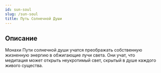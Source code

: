 ```yaml
---
id: sun-soul
slug: /sun-soul
title: Путь Солнечной Души
---
```

## Описание
Монахи Пути солнечной души учатся преображать собственную жизненную энергию в обжигающие лучи света. Они учат, что медитация может открыть неукротимый свет, скрытый в душе каждого живого существа.